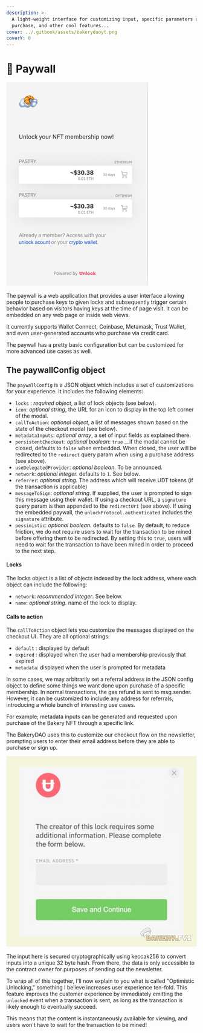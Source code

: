 ```yaml
---
description: >-
  A light-weight interface for customizing input, specific parameters on NFT
  purchase, and other cool features...
cover: ../.gitbook/assets/bakerydaoyt.png
coverY: 0
---
```


# 🎁 Paywall

![BakeryDAO Paywall](../.gitbook/assets/paywalll.jpg)

The paywall is a web application that provides a user interface allowing people to purchase keys to given locks and subsequently trigger certain behavior based on visitors having keys at the time of page visit. It can be embedded on any web page or inside web views.

It currently supports Wallet Connect, Coinbase, Metamask, Trust Wallet, and even user-generated accounts who purchase via credit card.

The paywall has a pretty basic configuration but can be customized for more advanced use cases as well.

## The paywallConfig object

The `paywallConfig` is a JSON object which includes a set of customizations for your experience. It includes the following elements:

* `locks` : _required object_, a list of lock objects (see below).
* `icon`: _optional string_, the URL for an icon to display in the top left corner of the modal.
* `callToAction`: _optional object_, a list of messages shown based on the state of the checkout modal (see below).
* `metadataInputs`: _optional array_, a set of input fields as explained there.
* `persistentCheckout`: _optional boolean_: `true` \_\_if the modal cannot be closed, defaults to `false` when embedded. When closed, the user will be redirected to the `redirect` query param when using a purchase address (see above).
* `useDelegatedProvider`: _optional boolean._ To be announced.
* `network`: _optional integer._ defaults to `1`. See below.
* `referrer`: _optional string_. The address which will receive UDT tokens (if the transaction is applicable)
* `messageToSign`: _optional string_. If supplied, the user is prompted to sign this message using their wallet. If using a checkout URL, a `signature` query param is then appended to the `redirectUri` (see above). If using the embedded paywall, the `unlockProtocol.authenticated` includes the `signature` attribute.
* `pessimistic`: _optional boolean._ defaults to `false`_._ By default, to reduce friction, we do not require users to wait for the transaction to be mined before offering them to be redirected. By setting this to `true`, users will need to wait for the transaction to have been mined in order to proceed to the next step.

#### Locks

The locks object is a list of objects indexed by the lock address, where each object can include the following:

* `network`: _recommended integer_. See below.
* `name`: _optional string_. name of the lock to display.

#### Calls to action

The `callToAction` object lets you customize the messages displayed on the checkout UI. They are all optional strings:

* `default` : displayed by default
* `expired` : displayed when the user had a membership previously that expired
* `metadata`: displayed when the user is prompted for metadata

In some cases, we may arbitrarily set a referral address in the JSON config object to define some things we want done upon purchase of a specific membership. In normal transactions, the gas refund is sent to msg.sender. However, it can be customized to include any address for referrals, introducing a whole bunch of interesting use cases.

For example; metadata inputs can be generated and requested upon purchase of the Bakery NFT through a specific link.

The BakeryDAO uses this to customize our checkout flow on the newsletter, prompting users to enter their email address before they are able to purchase or sign up.

![Email Address Sign Up](../.gitbook/assets/imgg.png)

The input here is secured cryptographically using keccak256 to convert inputs into a unique 32 byte hash. From there, the data is only accessible to the contract owner for purposes of sending out the newsletter.

To wrap all of this together, I'll now explain to you what is called "Optimistic Unlocking," something I believe increases user experience ten-fold. This feature improves the customer experience by immediately emitting the `unlocked` event when a transaction is sent, as long as the transaction is likely enough to eventually succeed.

This means that the content is instantaneously available for viewing, and users won't have to wait for the transaction to be mined!
